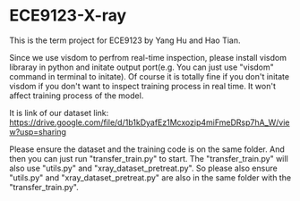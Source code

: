 # ECE9123-X-ray
This is the term project for ECE9123 by Yang Hu and Hao Tian. 

Since we use visdom to perfrom real-time inspection, please install visdom libraray in python and initate output port(e.g. You can just use "visdom" command in terminal to initate). Of course it is totally fine if you don't initate visdom if you don't want to inspect training process in real time. It won't affect training process of the model.

It is link of our dataset link: https://drive.google.com/file/d/1b1kDyafEz1Mcxozip4miFmeDRsp7hA_W/view?usp=sharing

Please ensure the dataset and the training code is on the same folder. And then you can just run "transfer_train.py" to start. The "transfer_train.py" will also use "utils.py" and "xray_dataset_pretreat.py". So please also ensure "utils.py" and "xray_dataset_pretreat.py" are also in the same folder with the "transfer_train.py".
